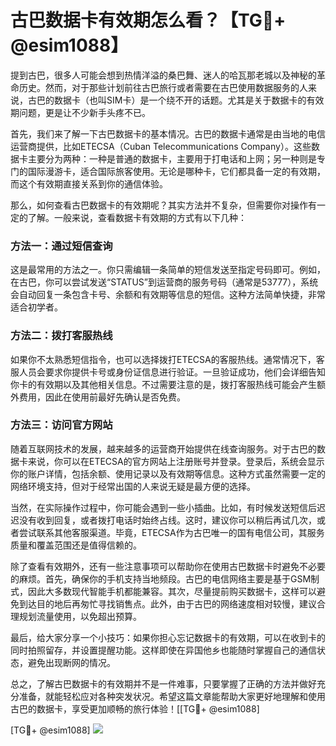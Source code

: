 # 古巴数据卡有效期怎么看？【TG💪+ @esim1088】

提到古巴，很多人可能会想到热情洋溢的桑巴舞、迷人的哈瓦那老城以及神秘的革命历史。然而，对于那些计划前往古巴旅行或者需要在古巴使用数据服务的人来说，古巴的数据卡（也叫SIM卡）是一个绕不开的话题。尤其是关于数据卡的有效期问题，更是让不少新手头疼不已。

首先，我们来了解一下古巴数据卡的基本情况。古巴的数据卡通常是由当地的电信运营商提供，比如ETECSA（Cuban Telecommunications Company）。这些数据卡主要分为两种：一种是普通的数据卡，主要用于打电话和上网；另一种则是专门的国际漫游卡，适合国际旅客使用。无论是哪种卡，它们都具备一定的有效期，而这个有效期直接关系到你的通信体验。

那么，如何查看古巴数据卡的有效期呢？其实方法并不复杂，但需要你对操作有一定的了解。一般来说，查看数据卡有效期的方式有以下几种：

### 方法一：通过短信查询
这是最常用的方法之一。你只需编辑一条简单的短信发送至指定号码即可。例如，在古巴，你可以尝试发送“STATUS”到运营商的服务号码（通常是53777），系统会自动回复一条包含卡号、余额和有效期等信息的短信。这种方法简单快捷，非常适合初学者。

### 方法二：拨打客服热线
如果你不太熟悉短信指令，也可以选择拨打ETECSA的客服热线。通常情况下，客服人员会要求你提供卡号或身份证信息进行验证。一旦验证成功，他们会详细告知你卡的有效期以及其他相关信息。不过需要注意的是，拨打客服热线可能会产生额外费用，因此在使用前最好先确认是否免费。

### 方法三：访问官方网站
随着互联网技术的发展，越来越多的运营商开始提供在线查询服务。对于古巴的数据卡来说，你可以在ETECSA的官方网站上注册账号并登录。登录后，系统会显示你的账户详情，包括余额、使用记录以及有效期等信息。这种方式虽然需要一定的网络环境支持，但对于经常出国的人来说无疑是最方便的选择。

当然，在实际操作过程中，你可能会遇到一些小插曲。比如，有时候发送短信后迟迟没有收到回复，或者拨打电话时始终占线。这时，建议你可以稍后再试几次，或者尝试联系其他客服渠道。毕竟，ETECSA作为古巴唯一的国有电信公司，其服务质量和覆盖范围还是值得信赖的。

除了查看有效期外，还有一些注意事项可以帮助你在使用古巴数据卡时避免不必要的麻烦。首先，确保你的手机支持当地频段。古巴的电信网络主要是基于GSM制式，因此大多数现代智能手机都能兼容。其次，尽量提前购买数据卡，这样可以避免到达目的地后再匆忙寻找销售点。此外，由于古巴的网络速度相对较慢，建议合理规划流量使用，以免超出预算。

最后，给大家分享一个小技巧：如果你担心忘记数据卡的有效期，可以在收到卡的同时拍照留存，并设置提醒功能。这样即使在异国他乡也能随时掌握自己的通信状态，避免出现断网的情况。

总之，了解古巴数据卡的有效期并不是一件难事，只要掌握了正确的方法并做好充分准备，就能轻松应对各种突发状况。希望这篇文章能帮助大家更好地理解和使用古巴的数据卡，享受更加顺畅的旅行体验！[[TG💪+ @esim1088]

[TG💪+ @esim1088] ![](https://i.postimg.cc/4NQfJmqS/Snipaste-2025-05-13-00-14-12.png)